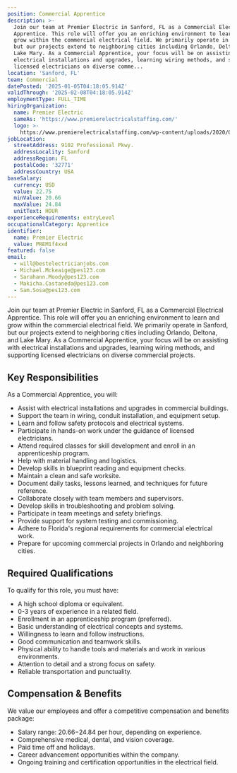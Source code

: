 ```yaml
---
position: Commercial Apprentice
description: >-
  Join our team at Premier Electric in Sanford, FL as a Commercial Electrical
  Apprentice. This role will offer you an enriching environment to learn and
  grow within the commercial electrical field. We primarily operate in Sanford,
  but our projects extend to neighboring cities including Orlando, Deltona, and
  Lake Mary. As a Commercial Apprentice, your focus will be on assisting with
  electrical installations and upgrades, learning wiring methods, and supporting
  licensed electricians on diverse comme...
location: 'Sanford, FL'
team: Commercial
datePosted: '2025-01-05T04:18:05.914Z'
validThrough: '2025-02-08T04:18:05.914Z'
employmentType: FULL_TIME
hiringOrganization:
  name: Premier Electric
  sameAs: 'https://www.premierelectricalstaffing.com/'
  logo: >-
    https://www.premierelectricalstaffing.com/wp-content/uploads/2020/05/Premier-Electrical-Staffing-logo.png
jobLocation:
  streetAddress: 9102 Professional Pkwy.
  addressLocality: Sanford
  addressRegion: FL
  postalCode: '32771'
  addressCountry: USA
baseSalary:
  currency: USD
  value: 22.75
  minValue: 20.66
  maxValue: 24.84
  unitText: HOUR
experienceRequirements: entryLevel
occupationalCategory: Apprentice
identifier:
  name: Premier Electric
  value: PREM1f4xxd
featured: false
email:
  - will@bestelectricianjobs.com
  - Michael.Mckeaige@pes123.com
  - Sarahann.Moody@pes123.com
  - Makicha.Castaneda@pes123.com
  - Sam.Sosa@pes123.com
---
```




Join our team at Premier Electric in Sanford, FL as a Commercial Electrical Apprentice. This role will offer you an enriching environment to learn and grow within the commercial electrical field. We primarily operate in Sanford, but our projects extend to neighboring cities including Orlando, Deltona, and Lake Mary. As a Commercial Apprentice, your focus will be on assisting with electrical installations and upgrades, learning wiring methods, and supporting licensed electricians on diverse commercial projects.

## Key Responsibilities
As a Commercial Apprentice, you will:

- Assist with electrical installations and upgrades in commercial buildings.
- Support the team in wiring, conduit installation, and equipment setup.
- Learn and follow safety protocols and electrical systems.
- Participate in hands-on work under the guidance of licensed electricians.
- Attend required classes for skill development and enroll in an apprenticeship program.
- Help with material handling and logistics.
- Develop skills in blueprint reading and equipment checks.
- Maintain a clean and safe worksite.
- Document daily tasks, lessons learned, and techniques for future reference.
- Collaborate closely with team members and supervisors.
- Develop skills in troubleshooting and problem solving.
- Participate in team meetings and safety briefings.
- Provide support for system testing and commissioning.
- Adhere to Florida's regional requirements for commercial electrical work.
- Prepare for upcoming commercial projects in Orlando and neighboring cities.

## Required Qualifications
To qualify for this role, you must have:

- A high school diploma or equivalent.
- 0-3 years of experience in a related field.
- Enrollment in an apprenticeship program (preferred).
- Basic understanding of electrical concepts and systems.
- Willingness to learn and follow instructions.
- Good communication and teamwork skills.
- Physical ability to handle tools and materials and work in various environments.
- Attention to detail and a strong focus on safety.
- Reliable transportation and punctuality.

## Compensation & Benefits
We value our employees and offer a competitive compensation and benefits package:

- Salary range: $20.66-$24.84 per hour, depending on experience.
- Comprehensive medical, dental, and vision coverage.
- Paid time off and holidays.
- Career advancement opportunities within the company.
- Ongoing training and certification opportunities in the electrical field.
